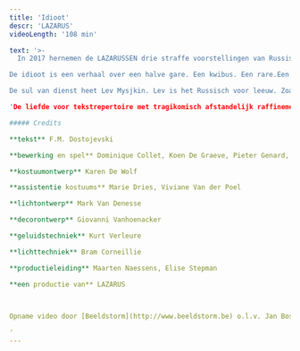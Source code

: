 ```yaml
---
title: 'Idioot'
descr: 'LAZARUS'
videoLength: '108 min'

text: '>-
  In 2017 hernemen de LAZARUSSEN drie straffe voorstellingen van Russische schrijvers onder de noemer ‘De Russen komen!’: Oblomow, Idioot en Karamazow. Eén keer Gontsjarow, twee keer Dostojewski. Drie joekels van romans met een serieuze staat van dienst.

De idioot is een verhaal over een halve gare. Een kwibus. Een rare.Een prins, maar niet in de betekenis van koningszoon.

De sul van dienst heet Lev Mysjkin. Lev is het Russisch voor leeuw. Zoals Leo. Lev, Leo. Leeuw. En Mysj is het Russisch voor muis. Lev Mysjkin. Leo Muysmans. Rare held. Een zieke held. Maar ook een heldere zieke. Een leeuw met een muizenhart. - Sukkel. Een muis met een leeuwenhart. - Maar hij is zo lief! Een man uit minstens twee stukken. Wat heeft die Lev Mysjkin? Lef, misschien? - Idioot.

'De liefde voor tekstrepertoire met tragikomisch afstandelijk raffinement tot bij de toeschouwer krijgen, het is LAZARUS die ons blijft verrassen in die formule.' - Liv Laveyne, De Standaard 4\*

##### Credits

**tekst** F.M. Dostojevski

**bewerking en spel** Dominique Collet, Koen De Graeve, Pieter Genard, Günther Lesage , Ryszard Turbiasz, Charlotte Vandermeersch

**kostuumontwerp** Karen De Wolf

**assistentie kostuums** Marie Dries, Viviane Van der Poel

**lichtontwerp** Mark Van Denesse

**decorontwerp** Giovanni Vanhoenacker

**geluidstechniek** Kurt Verleure

**lichttechniek** Bram Corneillie

**productieleiding** Maarten Naessens, Elise Stepman

**een productie van** LAZARUS

‍

Opname video door [Beeldstorm](http://www.beeldstorm.be) o.l.v. Jan Bosteels  

‍'
---
```

